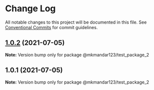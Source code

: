 # Change Log

All notable changes to this project will be documented in this file.
See [Conventional Commits](https://conventionalcommits.org) for commit guidelines.

## [1.0.2](https://github.com/mkmandar123/lernaDemo/compare/v1.0.1...v1.0.2) (2021-07-05)

**Note:** Version bump only for package @mkmandar123/test_package_2





## 1.0.1 (2021-07-05)

**Note:** Version bump only for package @mkmandar123/test_package_2
